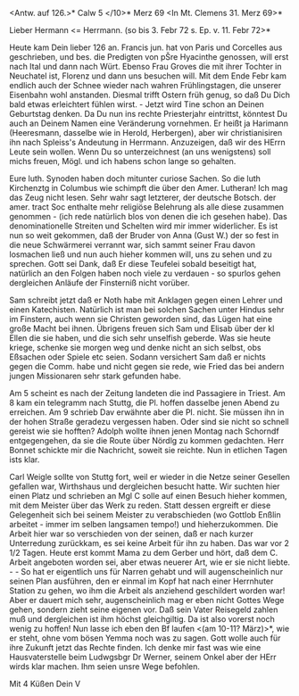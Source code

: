 <Antw. auf 126.>* Calw 5 </10>* Merz 69
 <In Mt. Clemens 31. Merz 69>*

Lieber Hermann
<= Herrmann. (so bis 3. Febr 72 s. Ep. v. 11. Febr 72>*

Heute kam Dein lieber 126 an. Francis jun. hat von Paris und Corcelles aus geschrieben, und bes. die Predigten von pŠre Hyacinthe genossen, will erst nach Ital und dann nach Würt. Ebenso Frau Groves die mit ihrer Tochter in Neuchatel ist, Florenz und dann uns besuchen will. Mit dem Ende Febr kam endlich auch der Schnee wieder nach wahren Frühlingstagen, die unserer Eisenbahn wohl anstanden. Diesmal trifft Ostern früh genug, so daß Du Dich bald etwas erleichtert fühlen wirst. - Jetzt wird Tine schon an Deinen Geburtstag denken. Da Du nun ins rechte Priesterjahr eintrittst, könntest Du auch an Deinem Namen eine Veränderung vornehmen. Er heißt ja Harimann (Heeresmann, dasselbe wie in Herold, Herbergen), aber wir christianisiren ihn nach Spleiss's Andeutung in Herrmann. Anzuzeigen, daß wir des HErrn Leute sein wollen. Wenn Du so unterzeichnest (an uns wenigstens) soll michs freuen, Mögl. und ich habens schon lange so gehalten.

Eure luth. Synoden haben doch mitunter curiose Sachen. So die luth Kirchenztg in Columbus wie schimpft die über den Amer. Lutheran! Ich mag das Zeug nicht lesen. Sehr wahr sagt letzterer, der deutsche Botsch. der amer. tract Soc enthalte mehr religiöse Belehrung als alle diese zusammen genommen - (ich rede natürlich blos von denen die ich gesehen habe). Das denominationelle Streiten und Schelten wird mir immer widerlicher. 
Es ist nun so weit gekommen, daß der Bruder von Anna (Gust W.) der so fest in die neue Schwärmerei verrannt war, sich sammt seiner Frau davon losmachen ließ und nun auch hieher kommen will, uns zu sehen und zu sprechen. Gott sei Dank, daß Er diese Teufelei sobald beseitigt hat, natürlich an den Folgen haben noch viele zu verdauen - so spurlos gehen dergleichen Anläufe der Finsterniß nicht vorüber.

Sam schreibt jetzt daß er Noth habe mit Anklagen gegen einen Lehrer und einen Katechisten. Natürlich ist man bei solchen Sachen unter Hindus sehr im Finstern, auch wenn sie Christen geworden sind, das Lügen hat eine große Macht bei ihnen. Übrigens freuen sich Sam und Elisab über der kl Ellen die sie haben, und die sich sehr unselfish geberde. Was sie heute kriege, schenke sie morgen weg und denke nicht an sich selbst, obs Eßsachen oder Spiele etc seien. Sodann versichert Sam daß er nichts gegen die Comm. habe und nicht gegen sie rede, wie Fried das bei andern jungen Missionaren sehr stark gefunden habe.

Am 5 scheint es nach der Zeitung landeten die ind Passagiere in Triest. Am 8 kam ein telegramm nach Stuttg, die Pl. hoffen dasselbe jenen Abend zu erreichen. Am 9 schrieb Dav erwähnte aber die Pl. nicht. Sie müssen ihn in der hohen Straße geradezu vergessen haben. Oder sind sie nicht so schnell gereist wie sie hofften? Adolph wollte ihnen jenen Montag nach Schorndf entgegengehen, da sie die Route über Nördlg zu kommen gedachten. Herr Bonnet schickte mir die Nachricht, soweit sie reichte. Nun in etlichen Tagen ists klar.

Carl Weigle sollte von Stuttg fort, weil er wieder in die Netze seiner Gesellen gefallen war, Wirthshaus und dergleichen besucht hatte. Wir suchten hier einen Platz und schrieben an Mgl C solle auf einen Besuch hieher kommen, mit dem Meister über das Werk zu reden. Statt dessen ergreift er diese Gelegenheit sich bei seinem Meister zu verabschieden (wo Gottlob Enßlin arbeitet - immer im selben langsamen tempo!) und hieherzukommen. Die Arbeit hier war so verschieden von der seinen, daß er nach kurzer Unterredung zurückkam, es sei keine Arbeit für ihn zu haben. Das war vor 2 1/2 Tagen. Heute erst kommt Mama zu dem Gerber und hört, daß dem C. Arbeit angeboten worden sei, aber etwas neuerer Art, wie er sie nicht liebte. - - So hat er eigentlich uns für Narren gehabt und will augenscheinlich nur seinen Plan ausführen, den er einmal im Kopf hat nach einer Herrnhuter Station zu gehen, wo ihm die Arbeit als anziehend geschildert worden war! Aber er dauert mich sehr, augenscheinlich mag er eben nicht Gottes Wege gehen, sondern zieht seine eigenen vor. Daß sein Vater Reisegeld zahlen muß und dergleichen ist ihm höchst gleichgiltig. Da ist also vorerst noch wenig zu hoffen! 
Nun lasse ich eben den Bf laufen <(am 10-11? März)>*, wie er steht, ohne vom bösen Yemma noch was zu sagen. Gott wolle auch für ihre Zukunft jetzt das Rechte finden. Ich denke mir fast was wie eine Hausvaterstelle beim Ludwgsbgr Dr Werner, seinem Onkel aber der HErr wirds klar machen. Ihm seien unsre Wege befohlen.

 Mit 4 Küßen
 Dein V
